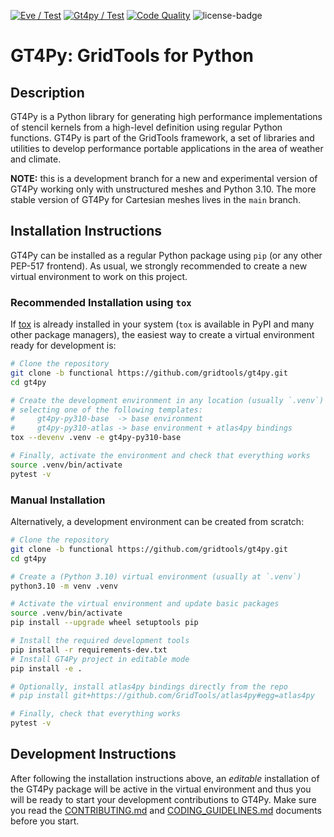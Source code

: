 [![Eve / Test](https://github.com/GridTools/gt4py/actions/workflows/eve_test.yml/badge.svg?branch=functional)](https://github.com/GridTools/gt4py/actions/workflows/eve_test.yml)
[![Gt4py / Test](https://github.com/GridTools/gt4py/actions/workflows/gt4py_test.yml/badge.svg?branch=functional)](https://github.com/GridTools/gt4py/actions/workflows/gt4py_test.yml)
[![Code Quality](https://github.com/GridTools/gt4py/actions/workflows/code_quality.yml/badge.svg?branch=functional)](https://github.com/GridTools/gt4py/actions/workflows/code_quality.yml)
![license-badge](https://img.shields.io/github/license/GridTools/gt4py)


# GT4Py: GridTools for Python

## Description

GT4Py is a Python library for generating high performance implementations
of stencil kernels from a high-level definition using regular Python
functions. GT4Py is part of the GridTools framework, a set of libraries
and utilities to develop performance portable applications in the area
of weather and climate.

**NOTE:** this is a development branch for a new and experimental version
of GT4Py working only with unstructured meshes and Python 3.10. The more
stable version of GT4Py for Cartesian meshes lives in the `main` branch.


## Installation Instructions

GT4Py can be installed as a regular Python package using `pip` (or any
other PEP-517 frontend). As usual, we strongly recommended to create a
new virtual environment to work on this project.

### Recommended Installation using `tox`

If [tox](https://tox.wiki/en/latest/) is already installed in your system (``tox`` is available in PyPI and many other package managers), the easiest way to create a virtual environment ready for development is:

```bash
# Clone the repository
git clone -b functional https://github.com/gridtools/gt4py.git
cd gt4py

# Create the development environment in any location (usually `.venv`)
# selecting one of the following templates:
#     gt4py-py310-base  -> base environment
#     gt4py-py310-atlas -> base environment + atlas4py bindings
tox --devenv .venv -e gt4py-py310-base

# Finally, activate the environment and check that everything works
source .venv/bin/activate
pytest -v
```

### Manual Installation

Alternatively, a development environment can be created from scratch:

```bash
# Clone the repository
git clone -b functional https://github.com/gridtools/gt4py.git
cd gt4py

# Create a (Python 3.10) virtual environment (usually at `.venv`)
python3.10 -m venv .venv

# Activate the virtual environment and update basic packages
source .venv/bin/activate
pip install --upgrade wheel setuptools pip

# Install the required development tools
pip install -r requirements-dev.txt
# Install GT4Py project in editable mode
pip install -e .

# Optionally, install atlas4py bindings directly from the repo
# pip install git+https://github.com/GridTools/atlas4py#egg=atlas4py

# Finally, check that everything works
pytest -v
```

## Development Instructions

After following the installation instructions above, an _editable_  installation
of the GT4Py package will be active in the virtual environment and thus you will be ready to start your development contributions to GT4Py. Make sure you read the [CONTRIBUTING.md](CONTRIBUTING.md) and [CODING_GUIDELINES.md](CODING_GUIDELINES.md) documents before you start.
